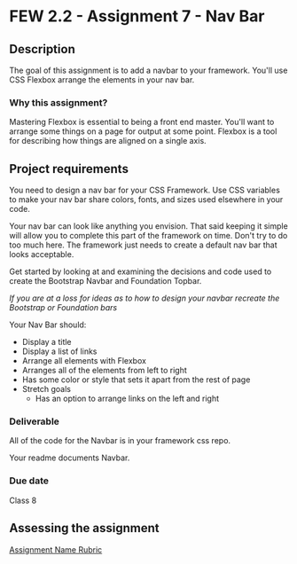 # FEW 2.2 - Assignment 7 - Nav Bar

## Description 

The goal of this assignment is to add a navbar to your framework. You'll use CSS Flexbox arrange the elements in your nav bar. 

### Why this assignment?

Mastering Flexbox is essential to being a front end master. You'll want to arrange some things on a page for output at some point. Flexbox is a tool for describing how things are aligned on a single axis. 

## Project requirements

You need to design a nav bar for your CSS Framework. Use CSS variables to make your nav bar share colors, fonts, and sizes used elsewhere in your code. 

Your nav bar can look like anything you envision. That said keeping it simple will allow you to complete this part of the framework on time. Don't try to do too much here. The framework just needs to create a default nav bar that looks acceptable. 

Get started by looking at and examining the decisions and code used to create the Bootstrap Navbar and Foundation Topbar. 

_If you are at a loss for ideas as to how to design your navbar recreate the Bootstrap or Foundation bars_ 

Your Nav Bar should: 

- Display a title 
- Display a list of links
- Arrange all elements with Flexbox
- Arranges all of the elements from left to right
- Has some color or style that sets it apart from the rest of page
- Stretch goals
  - Has an option to arrange links on the left and right

### Deliverable

All of the code for the Navbar is in your framework css repo. 

Your readme documents Navbar. 

### Due date

Class 8 

## Assessing the assignment

[Assignment Name Rubric](./assignment-rubric.md)




